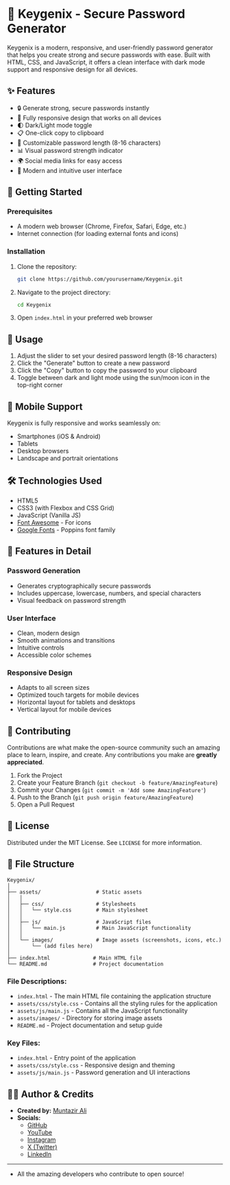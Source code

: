 # 🔑 Keygenix - Secure Password Generator

Keygenix is a modern, responsive, and user-friendly password generator that helps you create strong and secure passwords with ease. Built with HTML, CSS, and JavaScript, it offers a clean interface with dark mode support and responsive design for all devices.

## ✨ Features

- 🔒 Generate strong, secure passwords instantly
- 📱 Fully responsive design that works on all devices
- 🌓 Dark/Light mode toggle
- 📋 One-click copy to clipboard
- 🔄 Customizable password length (8-16 characters)
- 📊 Visual password strength indicator
- 🌍 Social media links for easy access
- 🎨 Modern and intuitive user interface

## 🚀 Getting Started

### Prerequisites
- A modern web browser (Chrome, Firefox, Safari, Edge, etc.)
- Internet connection (for loading external fonts and icons)

### Installation
1. Clone the repository:
   ```bash
   git clone https://github.com/yourusername/Keygenix.git
   ```
2. Navigate to the project directory:
   ```bash
   cd Keygenix
   ```
3. Open `index.html` in your preferred web browser

## 🎯 Usage

1. Adjust the slider to set your desired password length (8-16 characters)
2. Click the "Generate" button to create a new password
3. Click the "Copy" button to copy the password to your clipboard
4. Toggle between dark and light mode using the sun/moon icon in the top-right corner

## 📱 Mobile Support

Keygenix is fully responsive and works seamlessly on:
- Smartphones (iOS & Android)
- Tablets
- Desktop browsers
- Landscape and portrait orientations

## 🛠️ Technologies Used

- HTML5
- CSS3 (with Flexbox and CSS Grid)
- JavaScript (Vanilla JS)
- [Font Awesome](https://fontawesome.com/) - For icons
- [Google Fonts](https://fonts.google.com/) - Poppins font family

## 🌟 Features in Detail

### Password Generation
- Generates cryptographically secure passwords
- Includes uppercase, lowercase, numbers, and special characters
- Visual feedback on password strength

### User Interface
- Clean, modern design
- Smooth animations and transitions
- Intuitive controls
- Accessible color schemes

### Responsive Design
- Adapts to all screen sizes
- Optimized touch targets for mobile devices
- Horizontal layout for tablets and desktops
- Vertical layout for mobile devices

## 🤝 Contributing

Contributions are what make the open-source community such an amazing place to learn, inspire, and create. Any contributions you make are **greatly appreciated**.

1. Fork the Project
2. Create your Feature Branch (`git checkout -b feature/AmazingFeature`)
3. Commit your Changes (`git commit -m 'Add some AmazingFeature'`)
4. Push to the Branch (`git push origin feature/AmazingFeature`)
5. Open a Pull Request

## 📄 License

Distributed under the MIT License. See `LICENSE` for more information.

## 📝 File Structure

```
Keygenix/
│
├── assets/                  # Static assets
│   │
│   ├── css/                 # Stylesheets
│   │   └── style.css        # Main stylesheet
│   │
│   ├── js/                  # JavaScript files
│   │   └── main.js          # Main JavaScript functionality
│   │
│   └── images/              # Image assets (screenshots, icons, etc.)
│       └── (add files here)
│
├── index.html              # Main HTML file
└── README.md               # Project documentation
```

### File Descriptions:

- `index.html` - The main HTML file containing the application structure
- `assets/css/style.css` - Contains all the styling rules for the application
- `assets/js/main.js` - Contains all the JavaScript functionality
- `assets/images/` - Directory for storing image assets
- `README.md` - Project documentation and setup guide

### Key Files:

- `index.html` - Entry point of the application
- `assets/css/style.css` - Responsive design and theming
- `assets/js/main.js` - Password generation and UI interactions

## 🙋‍♂️ Author & Credits

- **Created by:** [Muntazir Ali](https://github.com/iammuntazirali)
- **Socials:**  
  - [GitHub](https://github.com/iammuntazirali)
  - [YouTube](https://www.youtube.com/@Muntazir-Ali)
  - [Instagram](https://www.instagram.com/iammuntazirali)
  - [X (Twitter)](https://x.com/iammuntazirali)
  - [LinkedIn](https://www.linkedin.com/in/iammuntazirali)

---


- All the amazing developers who contribute to open source!
